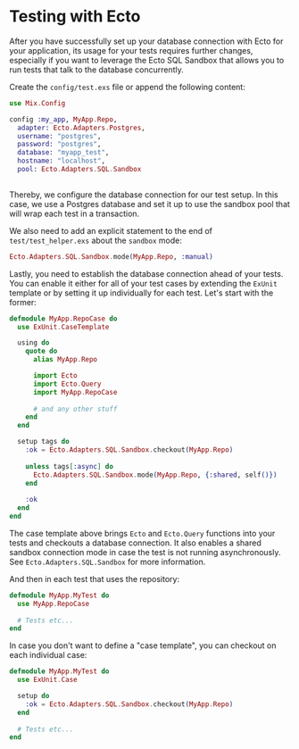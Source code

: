 # Testing with Ecto

After you have successfully set up your database connection with Ecto for your application,
its usage for your tests requires further changes, especially if you want to leverage the
Ecto SQL Sandbox that allows you to run tests that talk to the database concurrently.

Create the `config/test.exs` file or append the following content:

```elixir
use Mix.Config

config :my_app, MyApp.Repo,
  adapter: Ecto.Adapters.Postgres,
  username: "postgres",
  password: "postgres",
  database: "myapp_test",
  hostname: "localhost",
  pool: Ecto.Adapters.SQL.Sandbox
 
 ```
 
Thereby, we configure the database connection for our test setup.
In this case, we use a Postgres database and set it up to use the sandbox pool that will wrap each test in a transaction.

We also need to add an explicit statement to the end of `test/test_helper.exs` about the `sandbox` mode:

```elixir
Ecto.Adapters.SQL.Sandbox.mode(MyApp.Repo, :manual)
```

Lastly, you need to establish the database connection ahead of your tests.
You can enable it either for all of your test cases by extending the `ExUnit` template or by setting it up individually for each test. Let's start with the former:

```elixir
defmodule MyApp.RepoCase do
  use ExUnit.CaseTemplate

  using do
    quote do
      alias MyApp.Repo

      import Ecto
      import Ecto.Query
      import MyApp.RepoCase
      
      # and any other stuff
    end
  end

  setup tags do
    :ok = Ecto.Adapters.SQL.Sandbox.checkout(MyApp.Repo)
    
    unless tags[:async] do
      Ecto.Adapters.SQL.Sandbox.mode(MyApp.Repo, {:shared, self()})
    end
    
    :ok
  end
end
```

The case template above brings `Ecto` and `Ecto.Query` functions into your tests and checkouts a database connection. It also enables a shared sandbox connection mode in case the test is not running asynchronously. See `Ecto.Adapters.SQL.Sandbox` for more information.

And then in each test that uses the repository:

```elixir
defmodule MyApp.MyTest do
  use MyApp.RepoCase
  
  # Tests etc...
end
```

In case you don't want to define a "case template", you can checkout on each individual case:

```elixir
defmodule MyApp.MyTest do
  use ExUnit.Case

  setup do
    :ok = Ecto.Adapters.SQL.Sandbox.checkout(MyApp.Repo)
  end
  
  # Tests etc...
end
```
